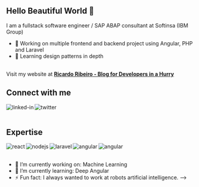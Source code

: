 ## Hello Beautiful World 👋
I am a fullstack software engineer / SAP ABAP consultant at Softinsa (IBM Group)
- 🔭 Working on multiple frontend and backend project using Angular, PHP and Laravel
- 🌱 Learning design patterns in depth
<br>
Visit my website at <b><a href="https://www.RicardoRibeirorr.github.io">Ricardo Ribeiro - Blog for Developers in a Hurry</a></b>

## Connect with me
[<img align="left" alt="linked-in" src="https://img.shields.io/badge/linkedin-%230077B5.svg?&style=for-the-badge&logo=linkedin&logoColor=white" />](https://www.linkedin.com/in/ricardo-ribeiro-5a788712b/)
[<img align="left" alt="twitter" src="https://img.shields.io/badge/twitter-%231DA1F2.svg?&style=for-the-badge&logo=twitter&logoColor=white" />](https://twitter.com/Ricardo_oRibeir)
<br>
<br>

## Expertise
<img align="left" alt="react" src="https://img.shields.io/badge/react%20-%2320232a.svg?&style=for-the-badge&logo=react&logoColor=%2361DAFB" />
<img align="left" alt="nodejs" src="https://img.shields.io/badge/node.js%20-%2343853D.svg?&style=for-the-badge&logo=node.js&logoColor=white" />
<img align="left" alt="laravel" src="https://img.shields.io/badge/laravel-%23316192.svg?&style=for-the-badge&logo=laravel&logoColor=white" />
<img align="left" alt="angular" src="https://img.shields.io/badge/angular-3DDC84?logo=angular&logoColor=white&style=for-the-badge" />
<img align="left" alt="angular" src="https://img.shields.io/badge/SAP-0FAAFF?style=for-the-badge&logo=sap&logoColor=white" />

<br>
<br>

- 🔭 I’m currently working on: Machine Learning
- 🌱 I’m currently learning: Deep Angular
- ⚡ Fun fact: I always wanted to work at robots artificial intelligence.
-->
